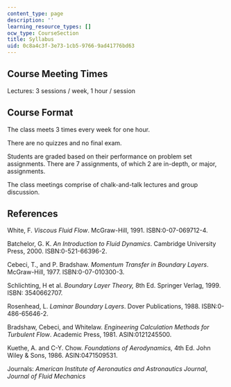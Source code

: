 ```yaml
---
content_type: page
description: ''
learning_resource_types: []
ocw_type: CourseSection
title: Syllabus
uid: 0c8a4c3f-3e73-1cb5-9766-9ad41776bd63
---
```


Course Meeting Times
--------------------

Lectures: 3 sessions / week, 1 hour / session

Course Format
-------------

The class meets 3 times every week for one hour.

There are no quizzes and no final exam.

Students are graded based on their performance on problem set assignments. There are 7 assignments, of which 2 are in-depth, or major, assignments.

The class meetings comprise of chalk-and-talk lectures and group discussion.

References
----------

White, F. _Viscous Fluid Flow_. McGraw-Hill, 1991. ISBN:0-07-069712-4.

Batchelor, G. K. _An Introduction to Fluid Dynamics_. Cambridge University Press, 2000. ISBN:0-521-66396-2.

Cebeci, T., and P. Bradshaw. _Momentum Transfer in Boundary Layers_. McGraw-Hill, 1977. ISBN:0-07-010300-3.

Schlichting, H et al. _Boundary Layer Theory,_ 8th Ed. Springer Verlag, 1999. ISBN: 3540662707.

Rosenhead, L. _Laminar Boundary Layers_. Dover Publications, 1988. ISBN:0-486-65646-2.

Bradshaw, Cebeci, and Whitelaw. _Engineering Calculation Methods for Turbulent Flow_. Academic Press, 1981. ASIN:0121245500.

Kuethe, A. and C-Y. Chow. _Foundations of Aerodynamics,_ 4th Ed. John Wiley & Sons, 1986. ASIN:0471509531.

Journals: _American Institute of Aeronautics and Astronautics Journal_, _Journal of Fluid Mechanics_